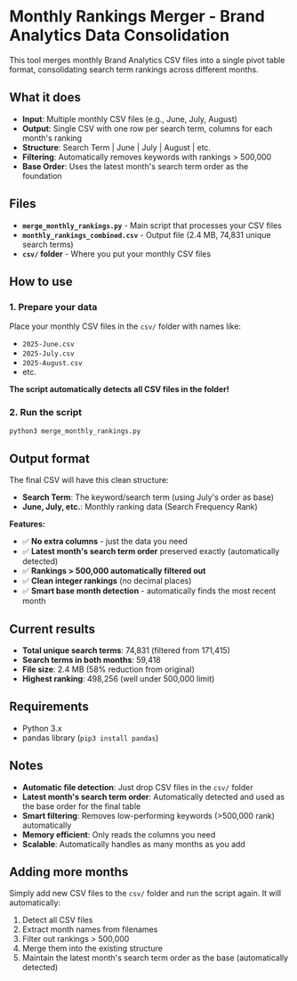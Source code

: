# Monthly Rankings Merger - Brand Analytics Data Consolidation

This tool merges monthly Brand Analytics CSV files into a single pivot table format, consolidating search term rankings across different months.

## What it does

- **Input**: Multiple monthly CSV files (e.g., June, July, August)
- **Output**: Single CSV with one row per search term, columns for each month's ranking
- **Structure**: Search Term | June | July | August | etc.
- **Filtering**: Automatically removes keywords with rankings > 500,000
- **Base Order**: Uses the latest month's search term order as the foundation

## Files

- **`merge_monthly_rankings.py`** - Main script that processes your CSV files
- **`monthly_rankings_combined.csv`** - Output file (2.4 MB, 74,831 unique search terms)
- **`csv/` folder** - Where you put your monthly CSV files

## How to use

### 1. Prepare your data
Place your monthly CSV files in the `csv/` folder with names like:
- `2025-June.csv`
- `2025-July.csv`
- `2025-August.csv`
- etc.

**The script automatically detects all CSV files in the folder!**

### 2. Run the script
```bash
python3 merge_monthly_rankings.py
```

## Output format

The final CSV will have this clean structure:
- **Search Term**: The keyword/search term (using July's order as base)
- **June, July, etc.**: Monthly ranking data (Search Frequency Rank)

**Features:**
- ✅ **No extra columns** - just the data you need
- ✅ **Latest month's search term order** preserved exactly (automatically detected)
- ✅ **Rankings > 500,000 automatically filtered out**
- ✅ **Clean integer rankings** (no decimal places)
- ✅ **Smart base month detection** - automatically finds the most recent month

## Current results

- **Total unique search terms**: 74,831 (filtered from 171,415)
- **Search terms in both months**: 59,418
- **File size**: 2.4 MB (58% reduction from original)
- **Highest ranking**: 498,256 (well under 500,000 limit)

## Requirements

- Python 3.x
- pandas library (`pip3 install pandas`)

## Notes

- **Automatic file detection**: Just drop CSV files in the `csv/` folder
- **Latest month's search term order**: Automatically detected and used as the base order for the final table
- **Smart filtering**: Removes low-performing keywords (>500,000 rank) automatically
- **Memory efficient**: Only reads the columns you need
- **Scalable**: Automatically handles as many months as you add

## Adding more months

Simply add new CSV files to the `csv/` folder and run the script again. It will automatically:
1. Detect all CSV files
2. Extract month names from filenames
3. Filter out rankings > 500,000
4. Merge them into the existing structure
5. Maintain the latest month's search term order as the base (automatically detected)
